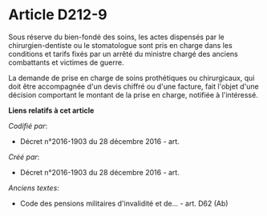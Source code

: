 # Article D212-9

Sous réserve du bien-fondé des soins, les actes dispensés par le chirurgien-dentiste ou le stomatologue sont pris en charge
dans les conditions et tarifs fixés par un arrêté du ministre chargé des anciens combattants et victimes de guerre.

La demande de prise en charge de soins prothétiques ou chirurgicaux, qui doit être accompagnée d'un devis chiffré ou d'une
facture, fait l'objet d'une décision comportant le montant de la prise en charge, notifiée à l'intéressé.

**Liens relatifs à cet article**

_Codifié par_:

  - Décret n°2016-1903 du 28 décembre 2016 - art.

_Créé par_:

  - Décret n°2016-1903 du 28 décembre 2016 - art.

_Anciens textes_:

  - Code des pensions militaires d'invalidité et de... - art. D62 (Ab)

